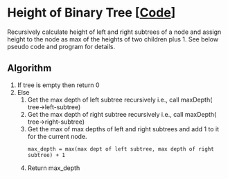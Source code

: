 # Height of Binary Tree [[Code](https://github.com/SarthakPatidar/Problem-Solving/blob/company-wise/geeksforgeeks/src/com/practice/company/amazon/BinaryTreeHeight)]
Recursively calculate height of left and right subtrees of a node and assign height to the node as max of the heights of two children plus 1. See below pseudo code and program for details.

## Algorithm
1. If tree is empty then return 0
2. Else
    1. Get the max depth of left subtree recursively  i.e., call maxDepth( tree->left-subtree)
    2. Get the max depth of right subtree recursively  i.e., call maxDepth( tree->right-subtree)
    3. Get the max of max depths of left and right subtrees and add 1 to it for the current node.
        ```
        max_depth = max(max dept of left subtree, max depth of right subtree) + 1
        ```
    4. Return max_depth